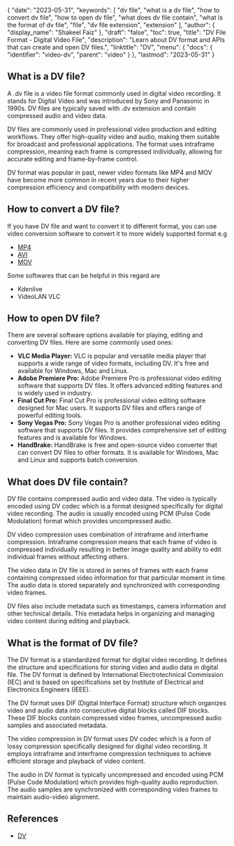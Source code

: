 {
  "date": "2023-05-31",
  "keywords": [
    "dv file",
    "what is a dv file",
    "how to convert dv file",
    "how to open dv file",
    "what does dv file contain",
    "what is the format of dv file",
    "file",
    "dv file extension",
    "extension"
  ],
  "author": {
    "display_name": "Shakeel Faiz"
  },
  "draft": "false",
  "toc": true,
  "title": "DV File Format - Digital Video File",
  "description": "Learn about DV format and APIs that can create and open DV files.",
  "linktitle": "DV",
  "menu": {
    "docs": {
      "identifier": "video-dv",
      "parent": "video"
    }
  },
  "lastmod": "2023-05-31"
}

## What is a DV file?

A .dv file is a video file format commonly used in digital video recording. It stands for Digital Video and was introduced by Sony and Panasonic in 1990s. DV files are typically saved with .dv extension and contain compressed audio and video data.

DV files are commonly used in professional video production and editing workflows. They offer high-quality video and audio, making them suitable for broadcast and professional applications. The format uses intraframe compression, meaning each frame is compressed individually, allowing for accurate editing and frame-by-frame control.

DV format was popular in past, newer video formats like MP4 and MOV have become more common in recent years due to their higher compression efficiency and compatibility with modern devices.

## How to convert a DV file?

If you have DV file and want to convert it to different format, you can use video conversion software to convert it to more widely supported format e.g

- [MP4](/video/mp4/)
- [AVI](/video/avi/)
- [MOV](/video/mov/)

Some softwares that can be helpful in this regard are 

- Kdenlive
- VideoLAN VLC

## How to open DV file?

There are several software options available for playing, editing and converting DV files. Here are some commonly used ones:

- **VLC Media Player:** VLC is popular and versatile media player that supports a wide range of video formats, including DV. It's free and available for Windows, Mac and Linux.
- **Adobe Premiere Pro:** Adobe Premiere Pro is professional video editing software that supports DV files. It offers advanced editing features and is widely used in industry. 
- **Final Cut Pro:** Final Cut Pro is professional video editing software designed for Mac users. It supports DV files and offers range of powerful editing tools. 
- **Sony Vegas Pro:** Sony Vegas Pro is another professional video editing software that supports DV files. It provides comprehensive set of editing features and is available for Windows.
- **HandBrake:** HandBrake is free and open-source video converter that can convert DV files to other formats. It is available for Windows, Mac and Linux and supports batch conversion.

## What does DV file contain?

DV file contains compressed audio and video data. The video is typically encoded using DV codec which is a format designed specifically for digital video recording. The audio is usually encoded using PCM (Pulse Code Modulation) format which provides uncompressed audio.

DV video compression uses combination of intraframe and interframe compression. Intraframe compression means that each frame of video is compressed individually resulting in better image quality and ability to edit individual frames without affecting others. 

The video data in DV file is stored in series of frames with each frame containing compressed video information for that particular moment in time. The audio data is stored separately and synchronized with corresponding video frames.

DV files also include metadata such as timestamps, camera information and other technical details. This metadata helps in organizing and managing video content during editing and playback.

## What is the format of DV file?

The DV format is a standardized format for digital video recording. It defines the structure and specifications for storing video and audio data in digital file. The DV format is defined by International Electrotechnical Commission (IEC) and is based on specifications set by Institute of Electrical and Electronics Engineers (IEEE).

The DV format uses DIF (Digital Interface Format) structure which organizes video and audio data into consecutive digital blocks called DIF blocks. These DIF blocks contain compressed video frames, uncompressed audio samples and associated metadata.

The video compression in DV format uses DV codec which is a form of lossy compression specifically designed for digital video recording. It employs intraframe and interframe compression techniques to achieve efficient storage and playback of video content.

The audio in DV format is typically uncompressed and encoded using PCM (Pulse Code Modulation) which provides high-quality audio reproduction. The audio samples are synchronized with corresponding video frames to maintain audio-video alignment.

## References
* [DV](https://en.wikipedia.org/wiki/DV)
